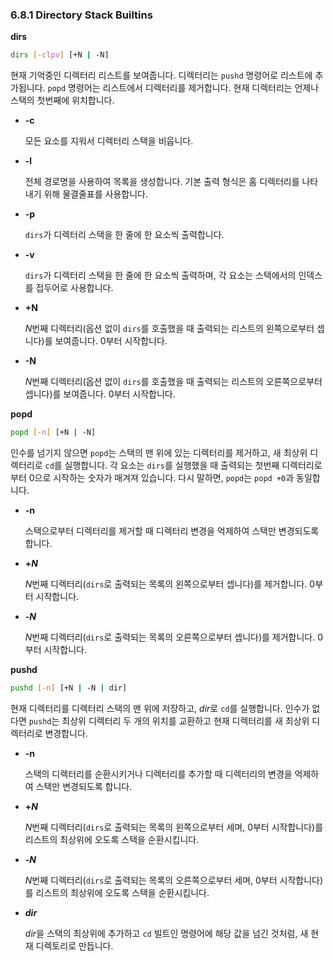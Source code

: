### 6.8.1 Directory Stack Builtins
**dirs**

```sh
dirs [-clpv] [+N | -N]
```
현재 기억중인 디렉터리 리스트를 보여줍니다. 디렉터리는 `pushd` 명령어로 리스트에 추가됩니다. `popd` 명령어는 리스트에서 디렉터리를 제거합니다. 현재 디렉터리는 언제나 스택의 첫번째에 위치합니다.

- **-c**

  모든 요소를 지워서 디렉터리 스택을 비웁니다.
- **-l**

  전체 경로명을 사용하여 목록을 생성합니다. 기본 출력 형식은 홈 디렉터리를 나타내기 위해 물결줄표를 사용합니다.
- **-p**

  `dirs`가 디렉터리 스택을 한 줄에 한 요소씩 출력합니다.
- **-v**

  `dirs`가 디렉터리 스택을 한 줄에 한 요소씩 출력하며, 각 요소는 스택에서의 인덱스를 접두어로 사용합니다.
- **+N**

  *N*번째 디렉터리(옵션 없이 `dirs`를 호출했을 때 출력되는 리스트의 왼쪽으로부터 셉니다)를 보여줍니다. 0부터 시작합니다.
- **-N**

  *N*번째 디렉터리(옵션 없이 `dirs`를 호출했을 때 출력되는 리스트의 오른쪽으로부터 셉니다)를 보여줍니다. 0부터 시작합니다.

**popd**

```sh
popd [-n] [+N | -N]
```
인수를 넘기지 않으면 `popd`는 스택의 맨 위에 있는 디렉터리를 제거하고, 새 최상위 디렉터리로 `cd`를 실행합니다. 각 요소는 `dirs`를 실행했을 때 출력되는 첫번째 디렉터리로부터 0으로 시작하는 숫자가 매겨져 있습니다. 다시 말하면, `popd`는 `popd +0`과 동일합니다.

- **-n**

  스택으로부터 디렉터리를 제거할 때 디렉터리 변경을 억제하여 스택만 변경되도록 합니다.
- **+*N***

  *N*번째 디렉터리(`dirs`로 출력되는 목록의 왼쪽으로부터 셉니다)를 제거합니다. 0부터 시작합니다.
- **-*N***

  *N*번째 디렉터리(`dirs`로 출력되는 목록의 오른쪽으로부터 셉니다)를 제거합니다. 0부터 시작합니다.

**pushd**

```sh
pushd [-n] [+N | -N | dir]
```
현재 디렉터리를 디렉터리 스택의 맨 위에 저장하고, *dir*로 `cd`를 실행합니다. 인수가 없다면 `pushd`는 최상위 디렉터리 두 개의 위치를 교환하고 현재 디렉터리를 새 최상위 디렉터리로 변경합니다.

- **-n**

  스택의 디렉터리를 순환시키거나 디렉터리를 추가할 때 디렉터리의 변경을 억제하여 스택만 변경되도록 합니다.
- **+*N***

  *N*번째 디렉터리(`dirs`로 출력되는 목록의 왼쪽으로부터 세며, 0부터 시작합니다)를 리스트의 최상위에 오도록 스택을 순환시킵니다.
- **-*N***

  *N*번째 디렉터리(`dirs`로 출력되는 목록의 오른쪽으로부터 세며, 0부터 시작합니다)를 리스트의 최상위에 오도록 스택을 순환시킵니다.
- ***dir***

  *dir*을 스택의 최상위에 추가하고 `cd` 빌트인 명령어에 해당 값을 넘긴 것처럼, 새 현재 디렉토리로 만듭니다.
